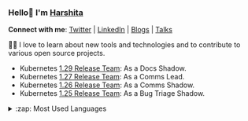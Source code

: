 ### Hello👋 I'm [Harshita](https://bio.link/harshita09)

**Connect with me**: [Twitter](https://twitter.com/09_harshitasao) | [LinkedIn](https://www.linkedin.com/in/harshita-sao-468497206/) | [Blogs](https://hashnode.com/@harshitasao) | [Talks](https://github.com/harshitasao/talks)

:woman_technologist:  I love to learn about new tools and technologies and to contribute to various open source projects. </br>

- Kubernetes [1.29 Release Team](https://github.com/kubernetes/sig-release/blob/master/releases/release-1.29/release-team.md): As a Docs Shadow.
- Kubernetes [1.27 Release Team](https://github.com/kubernetes/sig-release/blob/master/releases/release-1.27/release-team.md): As a Comms Lead.
- Kubernetes [1.26 Release Team](https://github.com/kubernetes/sig-release/blob/master/releases/release-1.26/release-team.md): As a Comms Shadow.
- Kubernetes [1.25 Release Team](https://github.com/kubernetes/sig-release/blob/master/releases/release-1.25/release-team.md): As a Bug Triage Shadow.
<details>
  <summary>:zap: Most Used Languages</summary>

<img align="left" alt="Harshita's GitHub Top Languages" src="https://github-readme-stats.vercel.app/api/top-langs/?username=harshitasao" />

</details>


[linkedin]: https://www.linkedin.com/in/harshita-sao-468497206/
[twitter]: https://twitter.com/09_harshitasao
<!--
**harshitasao/harshitasao** is a ✨ _special_ ✨ repository because its `README.md` (this file) appears on your GitHub profile.

Here are some ideas to get you started:

- 🔭 I’m currently working on ...
- 🌱 I’m currently learning ...
- 👯 I’m looking to collaborate on ...
- 🤔 I’m looking for help with ...
- 💬 Ask me about ...
- 📫 How to reach me: ...
- 😄 Pronouns: ...
- ⚡ Fun fact: ...
-->

